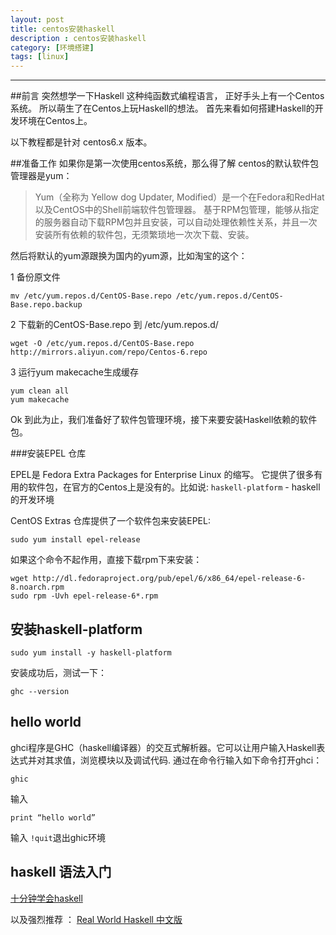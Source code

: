 ```yaml
---
layout: post
title: centos安装haskell
description : centos安装haskell
category: [环境搭建]
tags: [linux]
---
```



-----------------------


<div class="toc">
			
</div>

##前言
突然想学一下Haskell 这种纯函数式编程语言， 正好手头上有一个Centos系统。 所以萌生了在Centos上玩Haskell的想法。
首先来看如何搭建Haskell的开发环境在Centos上。 

以下教程都是针对 centos6.x 版本。


##准备工作
如果你是第一次使用centos系统，那么得了解 centos的默认软件包管理器是yum：

> Yum（全称为 Yellow dog Updater, Modified）是一个在Fedora和RedHat以及CentOS中的Shell前端软件包管理器。
> 基于RPM包管理，能够从指定的服务器自动下载RPM包并且安装，可以自动处理依赖性关系，并且一次安装所有依赖的软件包，无须繁琐地一次次下载、安装。

然后将默认的yum源跟换为国内的yum源，比如淘宝的这个：

1 备份原文件

	mv /etc/yum.repos.d/CentOS-Base.repo /etc/yum.repos.d/CentOS-Base.repo.backup

2 下载新的CentOS-Base.repo 到 /etc/yum.repos.d/
	
	wget -O /etc/yum.repos.d/CentOS-Base.repo http://mirrors.aliyun.com/repo/Centos-6.repo

3 运行yum makecache生成缓存
	
	yum clean all
	yum makecache

Ok 到此为止，我们准备好了软件包管理环境，接下来要安装Haskell依赖的软件包。

###安装EPEL 仓库

EPEL是  Fedora Extra Packages for Enterprise Linux 的缩写。
它提供了很多有用的软件包，在官方的Centos上是没有的。比如说: `haskell-platform` - haskell的开发环境

CentOS Extras 仓库提供了一个软件包来安装EPEL:

	sudo yum install epel-release

如果这个命令不起作用，直接下载rpm下来安装：

	wget http://dl.fedoraproject.org/pub/epel/6/x86_64/epel-release-6-8.noarch.rpm
	sudo rpm -Uvh epel-release-6*.rpm

## 安装haskell-platform

	sudo yum install -y haskell-platform

安装成功后，测试一下：

	ghc --version

## hello world

ghci程序是GHC（haskell编译器）的交互式解析器。它可以让用户输入Haskell表达式并对其求值，浏览模块以及调试代码.
通过在命令行输入如下命令打开ghci：

	ghic

输入

	print “hello world”

输入
`!quit`退出ghic环境

## haskell 语法入门

[十分钟学会haskell](https://wiki.haskell.org/Cn/%E5%8D%81%E5%88%86%E9%92%9F%E5%AD%A6%E4%BC%9A_Haskell)

以及强烈推荐  ：
[Real World Haskell 中文版](https://rwh.readthedocs.org/en/latest/index.html)

